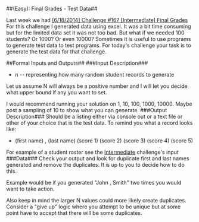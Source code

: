 ##(Easy): Final Grades - Test Data##

Last week we had [[6/18/2014] Challenge #167 [Intermediate] Final Grades](http://www.reddit.com/r/dailyprogrammer/comments/28gq9b/6182014_challenge_167_intermediate_final_grades/)
For this challenge I generated data using excel. It was a bit time consuming but for the limited data set it was not too bad. But what if we needed 100 students? Or 1000? Or even 10000?
Sometimes it is useful to use programs to generate test data to test programs. For today's challenge your task is to generate the test data for that challenge.

##Formal Inputs and Outputs##
###Input Description###
 * n -- representing how many random student records to generate

Let us assume N will always be a positive number and I will let you decide what upper bound if any you want to set.

I would recommend running your solution on 1, 10, 100, 1000, 10000. Maybe post a sampling of 10 to show what you can generate.
###Output Description###
Should be a listing either via console out or a text file or other of your choice that is the test data. To remind you what a record looks like:

 * (first name) , (last name) (score 1) (score 2) (score 3) (score 4) (score 5)
 
For example of a student roster see the [Intermediate](http://www.reddit.com/r/dailyprogrammer/comments/28gq9b/6182014_challenge_167_intermediate_final_grades/) challenge's input
###Data###
Check your output and look for duplicate first and last names generated and remove the duplicates. It is up to you to decide how to do this.

Example would be if you generated "John , Smith" two times you would want to take action.

Also keep in mind the larger N values could more likely create duplicates. Consider a "give up" logic where you attempt to be unique but at some point have to accept that there will be some duplicates.